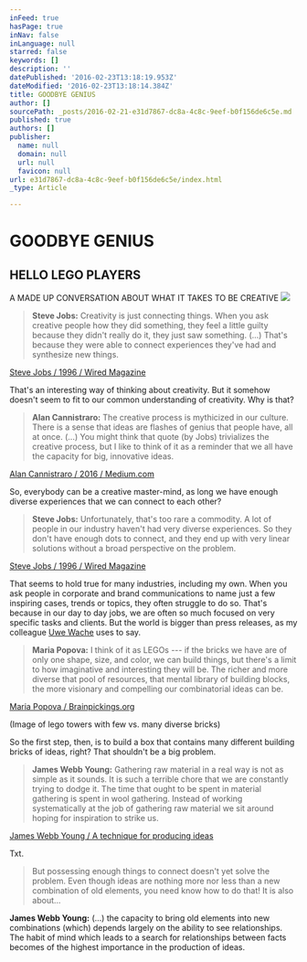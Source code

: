 ```yaml
---
inFeed: true
hasPage: true
inNav: false
inLanguage: null
starred: false
keywords: []
description: ''
datePublished: '2016-02-23T13:18:19.953Z'
dateModified: '2016-02-23T13:18:14.384Z'
title: GOODBYE GENIUS
author: []
sourcePath: _posts/2016-02-21-e31d7867-dc8a-4c8c-9eef-b0f156de6c5e.md
published: true
authors: []
publisher:
  name: null
  domain: null
  url: null
  favicon: null
url: e31d7867-dc8a-4c8c-9eef-b0f156de6c5e/index.html
_type: Article

---
```

# GOODBYE GENIUS

## HELLO LEGO PLAYERS

A MADE UP CONVERSATION ABOUT WHAT IT TAKES TO BE CREATIVE
![](https://the-grid-user-content.s3-us-west-2.amazonaws.com/3189a5a1-e0b0-4c2d-956c-6d693f741857.jpg)

> **Steve Jobs:** Creativity is just connecting things. When you ask creative people how they did something, they feel a little guilty because they didn't really do it, they just saw something. (...) That's because they were able to connect experiences they've had and synthesize new things.

[Steve Jobs / 1996 / Wired Magazine][0]

That's an interesting way of thinking about creativity. But it somehow doesn't seem to fit to our common understanding of creativity. Why is that?

> **Alan Cannistraro:** The creative process is mythicized in our culture. There is a sense that ideas are flashes of genius that people have, all at once. (...) You might think that quote (by Jobs) trivializes the creative process, but I like to think of it as a reminder that we all have the capacity for big, innovative ideas.

[Alan Cannistraro / 2016 / Medium.com][1]

So, everybody can be a creative master-mind, as long we have enough diverse experiences that we can connect to each other?  
> 
> **Steve Jobs:** Unfortunately, that's too rare a commodity. A lot of people in our industry haven't had very diverse experiences. So they don't have enough dots to connect, and they end up with very linear solutions without a broad perspective on the problem.

[Steve Jobs / 1996 / Wired Magazine][0]

That seems to hold true for many industries, including my own. When you ask people in corporate and brand communications to name just a few inspiring cases, trends or topics, they often struggle to do so. That's because in our day to day jobs, we are often so much focused on very specific tasks and clients. But the world is bigger than press releases, as my colleague [Uwe Wache][2] uses to say.

> **Maria Popova:** I think of it as LEGOs --- if the bricks we have are of only one shape, size, and color, we can build things, but there's a limit to how imaginative and interesting they will be. The richer and more diverse that pool of resources, that mental library of building blocks, the more visionary and compelling our combinatorial ideas can be.

[Maria Popova / Brainpickings.org][3]

(Image of lego towers with few vs. many diverse bricks)

So the first step, then, is to build a box that contains many different building bricks of ideas, right? That shouldn't be a big problem.

> **James Webb Young:** Gathering raw material in a real way is not as simple as it sounds. It is such a terrible chore that we are constantly trying to dodge it. The time that ought to be spent in material gathering is spent in wool gathering. Instead of working systematically at the job of gathering raw material we sit around hoping for inspiration to strike us.

[James Webb Young / A technique for producing ideas][4]

Txt.

> But possessing enough things to connect doesn't yet solve the problem. Even though ideas are nothing more nor less than a new combination of old elements, you need know how to do that! It is also about...

**James Webb Young:** (...) the capacity to bring old elements into new combinations (which) depends largely on the ability to see relationships. The habit of mind which leads to a search for relationships between facts becomes of the highest importance in the production of ideas.

[0]: http://www.wired.com/1996/02/jobs-2/
[1]: https://medium.com/@accannis/generating-ideas-at-apple-71e575a1e2e3#.ihms3jowy
[2]: http://www.klenkhoursch.de/uwe-wache-en.html
[3]: https://www.brainpickings.org/about/
[4]: http://www.amazon.de/exec/obidos/ASIN/1434102750/braipick00-21